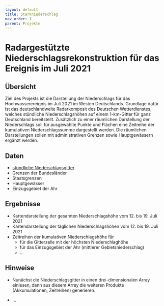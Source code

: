 ```yaml
---
layout: default
title: Starkniederschlag
nav_order: 1
parent: Projekte
---
```


# Radargestützte Niederschlagsrekonstruktion für das Ereignis im Juli 2021

## Übersicht

Ziel des Projekts ist die Darstellung der Niederschlags für das Hochwasserereignis
im Juli 2021 im Westen Deutschlands. Grundlage dafür ist das deutschlandweite
Radarkomposit des Deutschen Wetterdienstes, welches stündliche Niederschlagshöhen
auf einem 1-km-Gitter für ganz Deutschland bereitstellt. Zusätzlich zu einer
räumlichen Darstellung der Niederschlags soll für ausgewählte Punkte und Flächen
eine Zeitreihe der kumulativen Niederschlagssumme dargestellt werden. Die räumlichen
Darstellungen sollen mit administrativen Grenzen sowie Hauptgewässern ergänzt werden.

## Daten 

- [stündliche Niederschlagsgitter](https://opendata.dwd.de/climate_environment/CDC/grids_germany/hourly/radolan/recent/asc/)
- Grenzen der Bundesländer
- Staatsgrenzen
- Hauptgewässer
- Einzugsgebiet der Ahr


## Ergebnisse

- Kartendarstellung der gesamten Niederschlagshöhe vom 12. bis 19. Juli 2021
- Kartendarstellung der täglichen Niederschlagshöhen vom 12. bis 19. Juli 2021
- Zeitreihen der kumulativen Niederschlagshöhe für
   - für die Gitterzelle mit der höchsten Niederschlaghöhe
   - für das Einzugsgebiet der Ahr (mittlerer Gebietsniederschlag)
   - ...

## Hinweise

- Nunächst die Niederschlagsgitter in einen drei-dimensionalen Array einlesen,
dann aus diesem Array die weiteren Produkte (Akkumulationen, Zeitreihen) generieren.

- ...